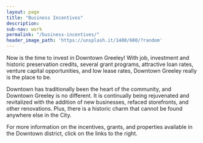 ```yaml
---
layout: page
title: "Business Incentives"
description:
sub-nav: work
permalink: "/business-incentives/"
header_image_path: 'https://unsplash.it/1400/600/?random'
---
```

Now is the time to invest in Downtown Greeley! With job, investment and historic preservation credits, several grant programs, attractive loan rates, venture capital opportunities, and low lease rates, Downtown Greeley really is the place to be.

Downtown has traditionally been the heart of the community, and Downtown Greeley is no different. It is continually being rejuvenated and revitalized with the addition of new businesses, refaced storefronts, and other renovations. Plus, there is a historic charm that cannot be found anywhere else in the City.

For more information on the incentives, grants, and properties available in the Downtown district, click on the links to the right.
